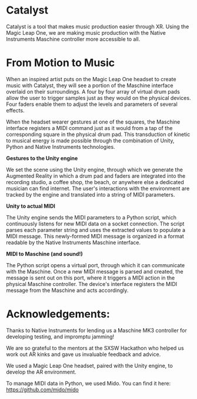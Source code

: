 # Catalyst
Catalyst is a tool that makes music production easier through XR. Using the Magic Leap One, we are making music production with the Native Instruments Maschine controller more accessible to all.  

# From Motion to Music
When an inspired artist puts on the Magic Leap One headset to create music with Catalyst, they will see a portion of the Maschine interface overlaid on their surroundings.  A four by four array of virtual drum pads allow the user to trigger samples just as they would on the physical devices.  Four faders enable them to adjust the levels and parameters of several effects.

When the headset wearer gestures at one of the squares, the Maschine interface registers a MIDI command just as it would from a tap of the corresponding square in the physical drum pad.  This transduction of kinetic to musical energy is made possible through the combination of Unity, Python and Native Instruments technologies.

**Gestures to the Unity engine**

We set the scene using the Unity engine, through which we generate the Augmented Reality in which a drum pad and faders are integrated into the recording studio, a coffee shop, the beach, or anywhere else a dedicated musician can find internet.  The user's interactions with the environment are tracked by the engine and translated into a string of MIDI parameters.

**Unity to actual MIDI**

The Unity engine sends the MIDI parameters to a Python script, which continuously listens for new MIDI data on a socket connection.  The script parses each parameter string and uses the extracted values to populate a MIDI message.  This newly-formed MIDI message is organized in a format readable by the Native Instruments Maschine interface.

**MIDI to Maschine (and sound!)**

The Python script opens a virtual port, through which it can communicate with the Maschine.  Once a new MIDI message is parsed and created, the message is sent out on this port, where it triggers a MIDI action in the physical Maschine controller.  The device's interface registers the MIDI message from the Maschine and acts accordingly.

# Acknowledgements:
Thanks to Native Instruments for lending us a Maschine MK3 controller for developing testing, and impromptu jamming!

We are so grateful to the mentors at the SXSW Hackathon who helped us work out AR kinks and gave us invaluable feedback and advice.

We used a Magic Leap One headset, paired with the Unity engine, to develop the AR environment.

To manage MIDI data in Python, we used Mido.  You can find it here: https://github.com/mido/mido

